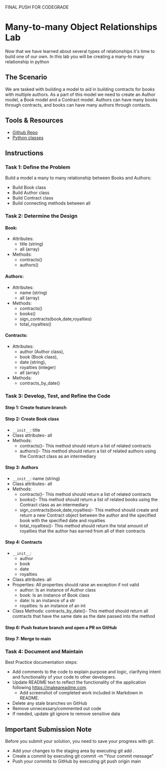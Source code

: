 FINAL PUSH FOR CODEGRADE

# Many-to-many Object Relationships Lab

Now that we have learned about several types of relationships it's time to build 
one of our own. In this lab you will be creating a many-to many relationship in 
python 

## The Scenario 

We are tasked with building a model to aid in building contracts for books with 
multiple authors. As a part of this model we need to create an Author model, a Book 
model and a Contract model. Authors can have many books through contracts, and books 
can have many authors through contacts.

## Tools & Resources 
- [Github Repo](https://github.com/learn-co-curriculum/python-oo-many-to-many-book-contracts-lab)
- [Python classes](https://docs.python.org/3/tutorial/classes.html)

## Instructions

### Task 1: Define the Problem

Build a model a many to many relationship between Books and Authors:

* Build Book class
* Build Author class
* Build Contract class
* Build connecting methods between all

### Task 2: Determine the Design

#### Book:
* Attributes:
  * title (string)
  * all (array) 
* Methods:
  * contracts()
  * authors()

#### Authors:
* Attributes:
  * name (string)
  * all (array)
* Methods:
  * contracts()
  * books()
  * sign_contracts(book,date,royalties)
  * total_royalties()

#### Contracts:
* Attributes:
  * author (Author class), 
  * book (Book class), 
  * date (string), 
  * royalties (integer)
  * all (array)
* Methods:
  * contracts_by_date()

### Task 3: Develop, Test, and Refine the Code

#### Step 1: Create feature branch

#### Step 2: Create Book class

* `__init__`: title
* Class attributes- all
* Methods:
  * contracts()- This method should return a list of related contracts
  * authors()- This method should return a list of related authors using the Contract class as an intermediary

#### Step 3: Authors

* `__init__`: name (string)
* Class attributes- all
* Methods:
  * contracts()- This method should return a list of related contracts
  * books()- This method should return a list of related books using the Contract class as an intermediary
  * sign_contracts(book,date,royalties)- This method should create and return a new Contract object between the author and the specified book with the specified date and royalties
  * total_royalties()- This method should return the total amount of royalties that the author has earned from all of their contracts

#### Step 4: Contracts

* `__init__`:
  * author
  * book
  * date 
  * royalties 
* Class attributes: all
* Properties: All properties should raise an exception if not valid
  * author: Is an instance of Author class
  * book:  Is an instance of Book class
  * date: Is an instance of a str
  * royalties:  Is an instance of an int
* Class Methods: contracts_by_date()- This method should return all contracts that have the same date as the date passed into the method

#### Step 6: Push feature branch and open a PR on GitHub

#### Step 7: Merge to main

### Task 4: Document and Maintain

Best Practice documentation steps:
* Add comments to the code to explain purpose and logic, clarifying intent and functionality of your code to other developers.
* Update README text to reflect the functionality of the application following https://makeareadme.com. 
  * Add screenshot of completed work included in Markdown in README.
* Delete any stale branches on GitHub
* Remove unnecessary/commented out code
* If needed, update git ignore to remove sensitive data

## Important Submission Note

Before you submit your solution, you need to save your progress with git.

* Add your changes to the staging area by executing git add .
* Create a commit by executing git commit -m "Your commit message"
* Push your commits to GitHub by executing git push origin main
